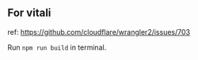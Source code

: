## For vitali

ref: https://github.com/cloudflare/wrangler2/issues/703

Run `npm run build` in terminal.

